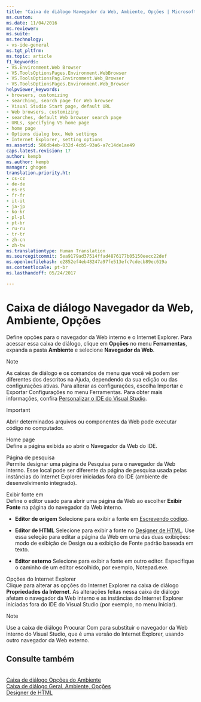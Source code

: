 ```yaml
---
title: "Caixa de diálogo Navegador da Web, Ambiente, Opções | Microsoft Docs"
ms.custom: 
ms.date: 11/04/2016
ms.reviewer: 
ms.suite: 
ms.technology:
- vs-ide-general
ms.tgt_pltfrm: 
ms.topic: article
f1_keywords:
- VS.Environment.Web Browser
- VS.ToolsOptionsPages.Environment.WebBrowser
- VS.ToolsOptionsPag.Environment.Web_Browser
- VS.ToolsOptionsPages.Environment.Web_Browser
helpviewer_keywords:
- browsers, customizing
- searching, search page for Web browser
- Visual Studio Start page, default URL
- Web browsers, customizing
- searches, default Web browser search page
- URLs, specifying VS home page
- home page
- Options dialog box, Web settings
- Internet Explorer, setting options
ms.assetid: 586db4eb-032d-4cb5-93a6-a7c14de1ae49
caps.latest.revision: 17
author: kempb
ms.author: kempb
manager: ghogen
translation.priority.ht:
- cs-cz
- de-de
- es-es
- fr-fr
- it-it
- ja-jp
- ko-kr
- pl-pl
- pt-br
- ru-ru
- tr-tr
- zh-cn
- zh-tw
ms.translationtype: Human Translation
ms.sourcegitcommit: 5ea9179ad37514ffad4876177b05150eecc22def
ms.openlocfilehash: e2852ef4eb48247a97fe513efc7cdecb89ec619a
ms.contentlocale: pt-br
ms.lasthandoff: 05/24/2017

---
```

# Caixa de diálogo Navegador da Web, Ambiente, Opções
<a id="web-browser-environment-options-dialog-box" class="xliff"></a>
Define opções para o navegador da Web interno e o Internet Explorer. Para acessar essa caixa de diálogo, clique em **Opções** no menu **Ferramentas**, expanda a pasta **Ambiente** e selecione **Navegador da Web**.  
  
> [!NOTE]
>  As caixas de diálogo e os comandos de menu que você vê podem ser diferentes dos descritos na Ajuda, dependendo da sua edição ou das configurações ativas. Para alterar as configurações, escolha Importar e Exportar Configurações no menu Ferramentas. Para obter mais informações, confira [Personalizar o IDE do Visual Studio](../../ide/personalizing-the-visual-studio-ide.md).  
  
> [!IMPORTANT]
>  Abrir determinados arquivos ou componentes da Web pode executar código no computador.  
  
 Home page  
 Define a página exibida ao abrir o Navegador da Web do IDE.  
  
 Página de pesquisa  
 Permite designar uma página de Pesquisa para o navegador da Web interno. Esse local pode ser diferente da página de pesquisa usada pelas instâncias do Internet Explorer iniciadas fora do IDE (ambiente de desenvolvimento integrado).  
  
 Exibir fonte em  
 Define o editor usado para abrir uma página da Web ao escolher **Exibir Fonte** na página do navegador da Web interno.  
  
-   **Editor de origem** Selecione para exibir a fonte em [Escrevendo código](../../ide/writing-code-in-the-code-and-text-editor.md).  
  
-   **Editor de HTML** Selecione para exibir a fonte no [Designer de HTML](http://msdn.microsoft.com/Library/640043cc-3657-4677-a091-bc315e636477). Use essa seleção para editar a página da Web em uma das duas exibições: modo de exibição de Design ou a exibição de Fonte padrão baseada em texto.  
  
-   **Editor externo** Selecione para exibir a fonte em outro editor. Especifique o caminho de um editor escolhido, por exemplo, Notepad.exe.  
  
 Opções do Internet Explorer  
 Clique para alterar as opções do Internet Explorer na caixa de diálogo **Propriedades da Internet**. As alterações feitas nessa caixa de diálogo afetam o navegador da Web interno e as instâncias do Internet Explorer iniciadas fora do IDE do Visual Studio (por exemplo, no menu Iniciar).  
  
> [!NOTE]
>  Use a caixa de diálogo Procurar Com para substituir o navegador da Web interno do Visual Studio, que é uma versão do Internet Explorer, usando outro navegador da Web externo.  
  
## Consulte também
<a id="see-also" class="xliff"></a>  
 [Caixa de diálogo Opções do Ambiente](../../ide/reference/environment-options-dialog-box.md)   
 [Caixa de diálogo Geral, Ambiente, Opções](../../ide/reference/general-environment-options-dialog-box.md)   
 [Designer de HTML](http://msdn.microsoft.com/Library/640043cc-3657-4677-a091-bc315e636477)
